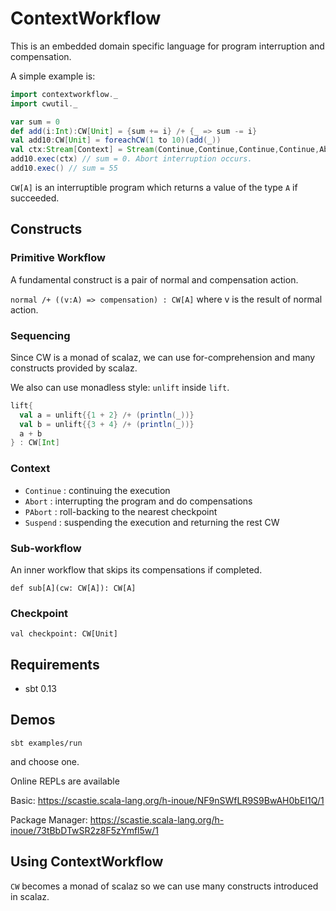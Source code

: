 # ContextWorkflow

This is an embedded domain specific language for program interruption and compensation.

A simple example is:

```scala
import contextworkflow._
import cwutil._

var sum = 0
def add(i:Int):CW[Unit] = {sum += i} /+ {_ => sum -= i}
val add10:CW[Unit] = foreachCW(1 to 10)(add(_))
val ctx:Stream[Context] = Stream(Continue,Continue,Continue,Continue,Abort)
add10.exec(ctx) // sum = 0. Abort interruption occurs.
add10.exec() // sum = 55
```

`CW[A]` is an interruptible program which returns a value of the type `A` if succeeded.

## Constructs
### Primitive Workflow
A fundamental construct is a pair of normal and compensation action.

`normal /+ ((v:A) => compensation) : CW[A]`
where v is the result of normal action.

### Sequencing

Since CW is a monad of scalaz, we can use for-comprehension and many constructs provided by scalaz.

We also can use monadless style: `unlift` inside `lift`.

```scala
lift{
  val a = unlift{{1 + 2} /+ (println(_))}
  val b = unlift{{3 + 4} /+ (println(_))}
  a + b
} : CW[Int]
```

### Context
- `Continue` : continuing the execution 
- `Abort` : interrupting the program and do compensations
- `PAbort` : roll-backing to the nearest checkpoint
- `Suspend` : suspending the execution and returning the rest CW 

### Sub-workflow
An inner workflow that skips its compensations if completed. 

`def sub[A](cw: CW[A]): CW[A]`

### Checkpoint

`val checkpoint: CW[Unit]`

## Requirements
- sbt 0.13

## Demos
`sbt examples/run`

and choose one.

Online REPLs are available

Basic: https://scastie.scala-lang.org/h-inoue/NF9nSWfLR9S9BwAH0bEI1Q/1

Package Manager: https://scastie.scala-lang.org/h-inoue/73tBbDTwSR2z8F5zYmfl5w/1 

## Using ContextWorkflow

`CW` becomes a monad of scalaz so we can use many constructs introduced in scalaz.
